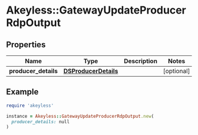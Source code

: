 # Akeyless::GatewayUpdateProducerRdpOutput

## Properties

| Name | Type | Description | Notes |
| ---- | ---- | ----------- | ----- |
| **producer_details** | [**DSProducerDetails**](DSProducerDetails.md) |  | [optional] |

## Example

```ruby
require 'akeyless'

instance = Akeyless::GatewayUpdateProducerRdpOutput.new(
  producer_details: null
)
```

